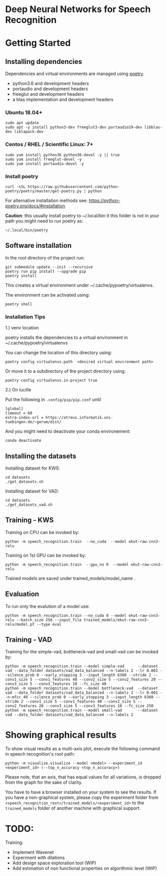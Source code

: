 # Deep Neural Networks for Speech Recognition

# Getting Started

## Installing dependencies

Dependencies and virtual environments are managed using [poetry](https://python-poetry.org/).

- python3.6 and development headers
- portaudio and development headers
- freeglut and development headers
- a blas implementation and development headers

### Ubuntu 18.04+

    sudo apt update
    sudo apt -y install python3-dev freeglut3-dev portaudio19-dev libblas-dev liblapack-dev

### Centos / RHEL / Scientific Linux: 7+

    sudo yum install python36 python36-devel -y || true
    sudo yum install freeglut-devel -y
    sudo yum install portaudio-devel -y


### Install poetry

    curl -sSL https://raw.githubusercontent.com/python-poetry/poetry/master/get-poetry.py | python

For alternative installation methods see:  https://python-poetry.org/docs/#installation

**Caution**: this usually install poetry to ~/.local/bin it this folder is not in your path you might need to run poetry as:

    ~/.local/bin/poetry

## Software installation

In the root directory of the project run:

    git submodule update --init --recursive
    poetry run pip install --upgrade pip
    poetry install

This creates a virtual environment under ~/.cache/pypoetry/virtualenvs.

The environment can be activated using:

    poetry shell

### Installation Tips

1.) venv location

poetry installs the dependencies to a virtual environment in ~/.cache/pypoetry/virtualenvs

You can change the location of this directory using:

    poetry config virtualenvs.path  <desired virtual environment path>

Or move it to a subdirectory of the project directory using:

    poetry config virtualenvs.in-project true

2.) On lucille

Put the following in `.config/pip/pip.conf` until  

    [global]
    timeout = 60
    extra-index-url = https://atreus.informatik.uni-tuebingen.de/~gerum/dist/

And you might need to deactivate your conda environement:

    conda deactivate

## Installing the datasets

Installing dataset for KWS:

    cd datasets
	./get_datasets.sh

Installing dataset for VAD:

    cd datasets
    ./get_datasets_vad.sh

## Training - KWS

Training on CPU can be invoked by:

    python -m speech_recognition.train  --no_cuda  --model ekut-raw-cnn3-relu

Training on 1st GPU can be invoked by:

    python -m speech_recognition.train  --gpu_no 0  --model ekut-raw-cnn3-relu

Trained models are saved under trained_models/model_name .

## Evaluation

To run only the evalution of a model use:

    python -m speech_recognition.train --no_cuda 0 --model ekut-raw-cnn3-relu --batch_size 256 --input_file trained_models/ekut-raw-cnn3-relu/model.pt --type eval

## Training - VAD

Training for the simple-vad, bottleneck-vad and small-vad can be invoked by:

    python -m speech_recognition.train --model simple-vad      --dataset vad --data_folder datasets/vad_data_balanced --n-labels 2 --lr 0.001 --silence_prob 0 --early_stopping 3 --input_length 6360 --stride 2 --conv1_size 5 --conv1_features 40 --conv2_size 5 --conv2_features 20 --conv3_size 5 --conv3_features 10 --fc_size 40
    python -m speech_recognition.train --model bottleneck-vad  --dataset vad --data_folder datasets/vad_data_balanced --n-labels 2 --lr 0.001 --n-mfcc 40 --silence_prob 0 --early_stopping 3 --input_length 6360 --stride 2 --conv1_size 5 --conv1_features 40 --conv2_size 5 --conv2_features 20 --conv3_size 5 --conv3_features 10 --fc_size 250
    python -m speech_recognition.train --model small-vad       --dataset vad --data_folder datasets/vad_data_balanced --n-labels 2

# Showing graphical results

To show visual results as a multi-axis plot, execute the following command in speech recognition's root path:

    python -m visualize.visualize --model <model> --experiment_id <experiment_id> (--top_n_accuracy <top_n_accuracy>)

Please note, that an axis, that has equal values for all variations, is dropped from the graph for the sake of clarity.

You have to have a browser installed on your system to see the results. If you have a non-graphical system, please copy the experiment folder from `<speech_recognition_root>/trained_models/<experiment_id>` to the `trained_models` folder of another machine with graphical support.

# TODO:

Training:

- Implement Wavenet
- Experiment with dilations
- Add design space exploration tool (WIP)
- Add estimation of non functional properties on algorithmic level (WIP)
